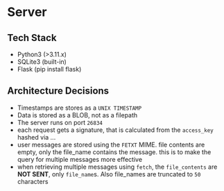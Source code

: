# Server

## Tech Stack
- Python3   (>3.11.x)
- SQLite3   (built-in)
- Flask     (pip install flask)

## Architecture Decisions
- Timestamps are stores as a `UNIX TIMESTAMP`
- Data is stored as a BLOB, not as a filepath
- The server runs on port `26834`
- each request gets a signature, that is calculated from the `access_key` hashed via ...
- user messages are stored using the `FETXT` MIME. file contents are empty, only the file_name contains the message. this is to make the query for multiple messages more effective
- when retrieving multiple messages using `fetch`, the `file_contents` are **NOT SENT**, only `file_name`s. Also file_names are truncated to `50` characters
